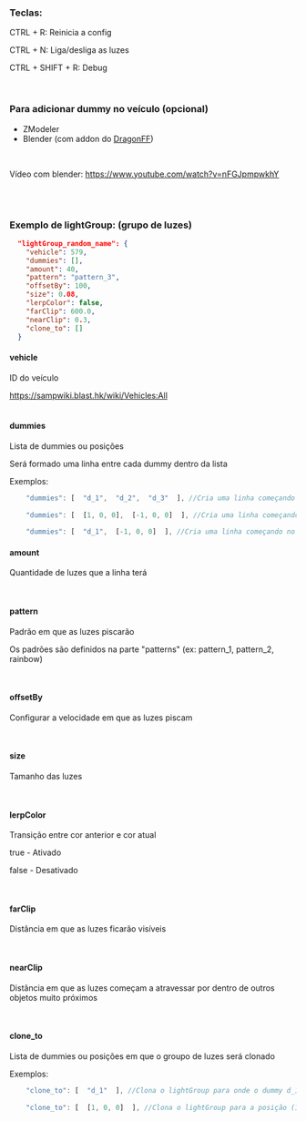 ### Teclas:
<p>CTRL + R: Reinicia a config</p>
<p>CTRL + N: Liga/desliga as luzes</p>
<p>CTRL + SHIFT + R: Debug</p>

<br>

### Para adicionar dummy no veículo (opcional)
* ZModeler
* Blender (com addon do [DragonFF](https://gtaforums.com/topic/925364-dragonff-blender-gta-io))

<br>

Vídeo com blender: https://www.youtube.com/watch?v=nFGJpmpwkhY

<br>
<br>

### Exemplo de lightGroup: (grupo de luzes)

```json
  "lightGroup_random_name": {
    "vehicle": 579,
    "dummies": [],
    "amount": 40,
    "pattern": "pattern_3",
    "offsetBy": 100,
    "size": 0.08,
    "lerpColor": false,
    "farClip": 600.0,
    "nearClip": 0.3,
    "clone_to": []
  }
```

#### vehicle
<p>ID do veículo</p>
<a href="https://sampwiki.blast.hk/wiki/Vehicles:All">https://sampwiki.blast.hk/wiki/Vehicles:All</a>

<br>
<br>

#### dummies
<p>Lista de dummies ou posições</p>
<p>Será formado uma linha entre cada dummy dentro da lista</p>
<p>Exemplos:</p>

```JavaScript
    "dummies": [  "d_1",  "d_2",  "d_3"  ], //Cria uma linha começando no dummy d_1, passando pelo d_2 e terminando no d_3
    
    "dummies": [  [1, 0, 0],  [-1, 0, 0]  ], //Cria uma linha começando na esquerda (x= 1), terminando na direita (x= -1)
    
    "dummies": [  "d_1",  [-1, 0, 0]  ], //Cria uma linha começando no dummy d_1, terminando na direita (x= -1)
```

#### amount
<p>Quantidade de luzes que a linha terá</p>

<br>

#### pattern
<p>Padrão em que as luzes piscarão</p>
<p>Os padrões são definidos na parte "patterns" (ex: pattern_1, pattern_2, rainbow)</p>

<br>

#### offsetBy
<p>Configurar a velocidade em que as luzes piscam</p>

<br>

#### size
<p>Tamanho das luzes</p>

<br>

#### lerpColor
<p>Transição entre cor anterior e cor atual</p>
<p>true - Ativado</p>
<p>false - Desativado</p>

<br>

#### farClip
<p>Distância em que as luzes ficarão visíveis</p>

<br>

#### nearClip
<p>Distância em que as luzes começam a atravessar por dentro de outros objetos muito próximos</p>

<br>


#### clone_to
<p>Lista de dummies ou posições em que o groupo de luzes será clonado</p>
<p>Exemplos:</p>

```JavaScript
    "clone_to": [  "d_1"  ], //Clona o lightGroup para onde o dummy d_1 está localizado
    
    "clone_to": [  [1, 0, 0]  ], //Clona o lightGroup para a posição (1, 0, 0)
```
